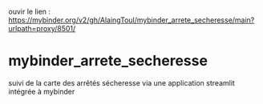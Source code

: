 ouvir le lien : https://mybinder.org/v2/gh/AlaingToul/mybinder_arrete_secheresse/main?urlpath=proxy/8501/

# mybinder_arrete_secheresse
suivi de la carte des arrêtés sécheresse via une application streamlit intégrée à mybinder
